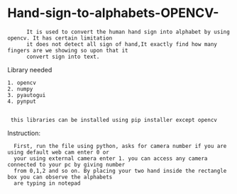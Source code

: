 # Hand-sign-to-alphabets-OPENCV-
  
          It is used to convert the human hand sign into alphabet by using opencv. It has certain limitation 
          it does not detect all sign of hand,It exactly find how many fingers are we showing so upon that it 
          convert sign into text.
  
  
Library needed


    1. opencv
    2. numpy
    3. pyautogui
    4. pynput
    
      
     this libraries can be installed using pip installer except opencv
     
 Instruction:
    
      
      First, run the file using python, asks for camera number if you are using default web cam enter 0 or 
      your using external camera enter 1. you can access any camera connected to your pc by giving number
      from 0,1,2 and so on. By placing your two hand inside the rectangle box you can observe the alphabets
      are typing in notepad
